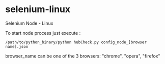 # selenium-linux
Selenium Node - Linux

To start node process just execute :

    /path/to/python_binary/python hubCheck.py config_node_[browser name].json


browser_name can be one of the 3 browsers: "chrome", "opera", "firefox"
